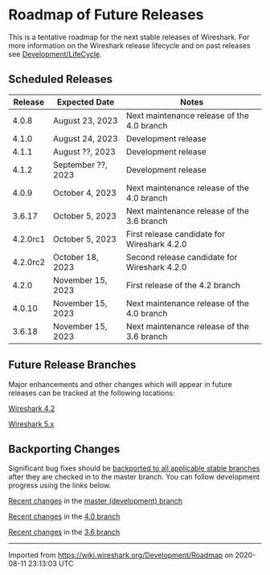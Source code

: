 # Roadmap of Future Releases

This is a tentative roadmap for the next stable releases of Wireshark. For more information on the Wireshark release lifecycle and on past releases see [Development/LifeCycle](/Development/LifeCycle).

## Scheduled Releases

| **Release** | **Expected Date** | **Notes** |
|-------------|-------------------|-----------|
| 4.0.8 | August 23, 2023 | Next maintenance release of the 4.0 branch |
| 4.1.0 | August 24, 2023 | Development release |
| 4.1.1 | August ??, 2023 | Development release |
| 4.1.2 | September ??, 2023 | Development release |
| 4.0.9 | October 4, 2023 | Next maintenance release of the 4.0 branch |
| 3.6.17 | October 5, 2023 | Next maintenance release of the 3.6 branch |
| 4.2.0rc1 | October 5, 2023 | First release candidate for Wireshark 4.2.0 |
| 4.2.0rc2 | October 18, 2023 | Second release candidate for Wireshark 4.2.0 |
| 4.2.0 | November 15, 2023 | First release of the 4.2 branch |
| 4.0.10 | November 15, 2023 | Next maintenance release of the 4.0 branch |
| 3.6.18 | November 15, 2023 | Next maintenance release of the 3.6 branch |

## Future Release Branches

Major enhancements and other changes which will appear in future releases can be tracked at the following locations:

[Wireshark 4.2](https://gitlab.com/wireshark/wireshark/-/milestones/3)

[Wireshark 5.x](https://gitlab.com/wireshark/wireshark/-/milestones/4)

## Backporting Changes

Significant bug fixes should be [backported to all applicable stable branches](/Development/SubmittingPatches#backporting-a-change-to-a-release-branch) after they are checked in to the master branch. You can follow development progress using the links below.

[Recent changes](https://gitlab.com/wireshark/wireshark/commits/master) in the [master (development) branch](https://gitlab.com/wireshark/wireshark/-/tree/master)

[Recent changes](https://gitlab.com/wireshark/wireshark/commits/release-4.0) in the [4.0 branch](https://gitlab.com/wireshark/wireshark/-/tree/release-4.0)

[Recent changes](https://gitlab.com/wireshark/wireshark/commits/release-3.6) in the [3.6 branch](https://gitlab.com/wireshark/wireshark/-/tree/release-3.6)

---

Imported from <https://wiki.wireshark.org/Development/Roadmap> on 2020-08-11 23:13:03 UTC
